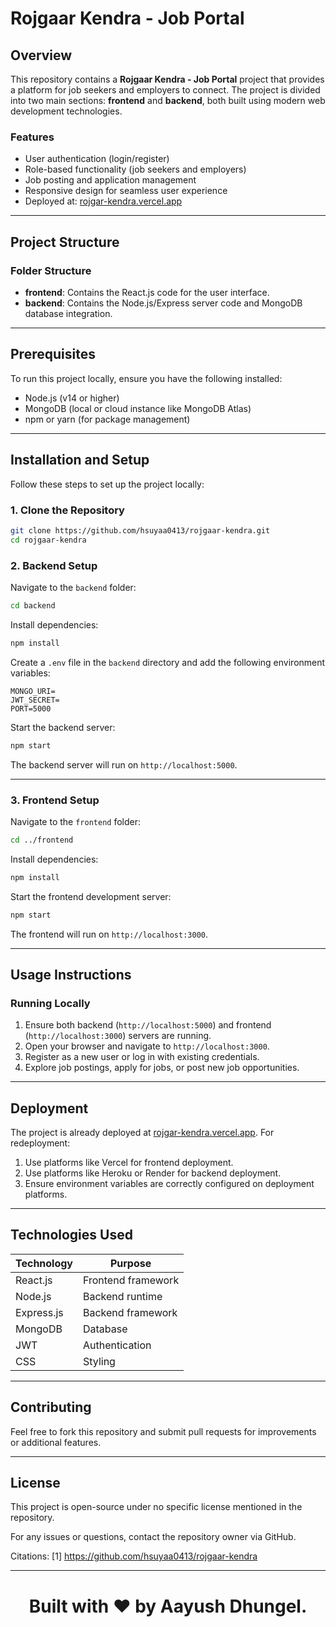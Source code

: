 
# Rojgaar Kendra - Job Portal

## Overview

This repository contains a **Rojgaar Kendra - Job Portal** project that provides a platform for job seekers and employers to connect. The project is divided into two main sections: **frontend** and **backend**, both built using modern web development technologies.

### Features

- User authentication (login/register)
- Role-based functionality (job seekers and employers)
- Job posting and application management
- Responsive design for seamless user experience
- Deployed at: [rojgar-kendra.vercel.app](rojgar-kendra.vercel.app)

---

## Project Structure

### Folder Structure

- **frontend**: Contains the React.js code for the user interface.
- **backend**: Contains the Node.js/Express server code and MongoDB database integration.

---

## Prerequisites

To run this project locally, ensure you have the following installed:

- Node.js (v14 or higher)
- MongoDB (local or cloud instance like MongoDB Atlas)
- npm or yarn (for package management)

---

## Installation and Setup

Follow these steps to set up the project locally:

### 1. Clone the Repository

```bash
git clone https://github.com/hsuyaa0413/rojgaar-kendra.git
cd rojgaar-kendra
```

### 2. Backend Setup

Navigate to the `backend` folder:

```bash
cd backend
```

Install dependencies:

```bash
npm install
```

Create a `.env` file in the `backend` directory and add the following environment variables:

```env
MONGO_URI=
JWT_SECRET=
PORT=5000
```

Start the backend server:

```bash
npm start
```

The backend server will run on `http://localhost:5000`.

---

### 3. Frontend Setup

Navigate to the `frontend` folder:

```bash
cd ../frontend
```

Install dependencies:

```bash
npm install
```

Start the frontend development server:

```bash
npm start
```

The frontend will run on `http://localhost:3000`.

---

## Usage Instructions

### Running Locally

1. Ensure both backend (`http://localhost:5000`) and frontend (`http://localhost:3000`) servers are running.
2. Open your browser and navigate to `http://localhost:3000`.
3. Register as a new user or log in with existing credentials.
4. Explore job postings, apply for jobs, or post new job opportunities.

---

## Deployment

The project is already deployed at [rojgar-kendra.vercel.app](rojgar-kendra.vercel.app). For redeployment:

1. Use platforms like Vercel for frontend deployment.
2. Use platforms like Heroku or Render for backend deployment.
3. Ensure environment variables are correctly configured on deployment platforms.

---

## Technologies Used

| Technology | Purpose            |
| ---------- | ------------------ |
| React.js   | Frontend framework |
| Node.js    | Backend runtime    |
| Express.js | Backend framework  |
| MongoDB    | Database           |
| JWT        | Authentication     |
| CSS        | Styling            |

---

## Contributing

Feel free to fork this repository and submit pull requests for improvements or additional features.

---

## License

This project is open-source under no specific license mentioned in the repository.

For any issues or questions, contact the repository owner via GitHub.

Citations:
[1] https://github.com/hsuyaa0413/rojgaar-kendra

---

<h1 align="center">Built with ❤️ by Aayush Dhungel.</h1>
